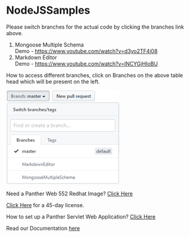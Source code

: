 # NodeJSSamples
Please switch branches for the actual code by clicking the branches link above.

1) Mongoose Multiple Schema <br>
Demo - https://www.youtube.com/watch?v=d3yo2TF4i08
2) Markdown Editor <br>
Demo - https://www.youtube.com/watch?v=INCYGjHIoBU

How to access different branches, click on Branches on the above table head which will be present on the left.


![](NodeJS.png)

Need a Panther Web 552 Redhat Image? [Click Here](https://hub.docker.com/r/prolificspanther/pantherweb "Named link title") 

[Click Here](https://prolifics.com/panther-trial-license-request/ "Named link title") for a 45-day license.

How to set up a Panther Servlet Web Application? [Click Here](https://github.com/ProlificsPanther/PantherWeb/releases "Named link title")

Read our Documentation [here](https://docs.prolifics.com)
